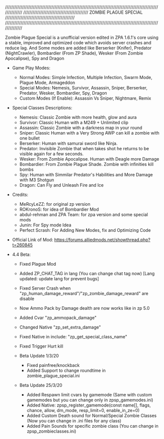 //////////////////////////////////////////////////////////////////////////////////////////////////////////////
////////////////////////////////////////// ZOMBIE PLAGUE SPECIAL /////////////////////////////////////////////
//////////////////////////////////////////////////////////////////////////////////////////////////////////////

Zombie Plague Special is a unofficial version edited in ZPA 1.6.1's core using a stable,
improved and optimized code which avoids server crashes and reduce lag. 
And Some modes are added like Berserker (Knifer), Predator (NightCrawler),
Bombardier (From ZP Shade), Wesker (From Zombie Apocalipse), Spy and Dragon

* Game Play Modes:
	- Normal Modes: Simple Infection, Multiple Infection, Swarm Mode, Plague Mode, Armageddon
	- Special Modes: Nemesis, Survivor, Assassin, Sniper, Berserker, Predator, Wesker, Bombardier, Spy, Dragon
	- Custom Modes (If Enable): Assassin Vs Sniper, Nightmare, Remix

* Special Classes Descriptions:
	- Nemesis: Classic Zombie with more health, glow and aura
	- Survivor: Classic Human with a M249 + Unlimited clip
	- Assassin: Classic Zombie with a darkness map in your round
	- Sniper: Classic Human with a Very Strong AWP can kill a zombie with one bullet
	- Berserker: Human with samurai sword like Ninja.
	- Predator: Invisible Zombie that when takes shot he returns to be visible again for a few seconds.
	- Wesker: From Zombie Apocalipse. Human with Deagle more Damage
	- Bombardier: From Zombie Plague Shade. Zombie with infinities kill bombs
	- Spy: Human with Simmilar Predator's Habilities and More Damage with M3 Shotgun
	- Dragon: Can Fly and Unleash Fire and Ice

* Credits:
	- MeRcyLeZZ: for original zp version
	- ROKronoS: for idea of Bombardier Mod
	- abdul-rehman and ZPA Team: for zpa version and some special mods
	- Junin: For Spy mode Idea
	- Perfect Scrash: For Adding New Modes, fix and Optimizing Code

* Official Link of Mod:
	https://forums.alliedmods.net/showthread.php?t=260845

* 4.4 Beta:
	- Fixed Plague Mod
	- Added ZP_CHAT_TAG in lang (You can change chat tag now) [Lang updated: update lang for prevent bugs]
	- Fixed Server Crash when "zp_human_damage_reward"/"zp_zombie_damage_reward" are disable
	- Now Ammo Pack by Damage dealth are now works like in zp 5.0
	- Added Cvar "zp_ammopack_damage"
	- Changed Native "zp_set_extra_damage"
	- Fixed Native in include: "zp_get_special_class_name"
	- Fixed Trigger Hurt kill
	
	- Beta Update 1/3/20
		- Fixed painfree/knockback
		- Added Support to change roundtime in zombie_plague_special.ini

	- Beta Update 25/3/20
		- Added Respawn limit cvars by gamemode (Same with custom gamemodes but you can change only in zpsp_gamemodes.ini)
		- Added Native: zpsp_register_gamemode(const name[], flags, chance, allow, dm_mode, resp_limit=0, enable_in_ze=0)
		- Added Custom Death sound for Normal/Special Zombie Classes (Now you can change in .ini files for any class)
		- Added Pain Sounds for specific zombie class (You can change in zpsp_zombieclasses.ini)
